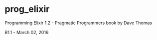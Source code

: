 prog_elixir
===========

Programming Elixir 1.2 - Pragmatic Programmers book by Dave Thomas

B1.1 - March 02, 2016 
